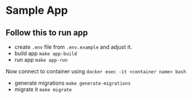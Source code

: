 # Sample App

## Follow this to run app
- create `.env` file from `.env.example` and adjust it.
- build app `make app-build`
- run app `make app-run`

Now connect to container using `docker exec -it <container name> bash`
- generate migrations `make generate-migrations`
- migrate it `make migrate`